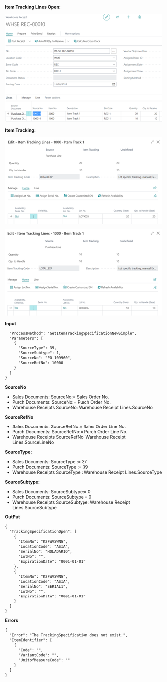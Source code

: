 **Item Tracking Lines Open:**

![image.png](/.attachments/image-723d75d5-d765-4c0c-8e3c-f6362c9721ff.png)

**Item Tracking:**

![image.png](/.attachments/image-5918d26f-6798-47ce-ab89-1fa604a2f02a.png)

![image.png](/.attachments/image-45d7e8d5-1bc4-4bf7-9b3a-571922e61f0b.png)

**Input**

```
  "ProcessMethod": "GetItemTrackingSpecificationNewSimple",
  "Parameters": [
    {
      "SourceType": 39,
      "SourceSubtype": 1,
      "SourceNo": "PO-109960",
      "SourceRefNo": 10000
    }
  ]
}
```

**SourceNo**
- Sales Documents: 
SourceNo:= Sales Order No.
- Purch Documents: 
SourceNo:= Purch Order No.
- Warehouse Receipts
SourceNo: Warehouse Receipt Lines.SourceNo

**SourceRefNo**
- Sales Documents: 
SourceRefNo:= Sales Order Line No.
- Purch Documents: 
SourceRefNo:= Purch Order Line No.
- Warehouse Receipts
SourceRefNo: Warehouse Receipt Lines.SourceLineNo

**SourceType:** 
- Sales Documents: 
SourceType := 37
- Purch Documents: 
SourceType := 39
- Warehouse Receipts
SourceType : Warehouse Receipt Lines.SourceType

**SourceSubtype:** 
- Sales Documents: 
SourceSubtype:= 0
- Purch Documents: 
SourceSubtype:= 0
- Warehouse Receipts
SourceSubtype: Warehouse Receipt Lines.SourceSubtype

**OutPut**

```
{
  "TrackingSpecificationOpen": [
    {
      "ItemNo": "K2FWVSWNG",
      "LocationCode": "ASIA",
      "SerialNo": "HOLADARIO",
      "LotNo": "",
      "ExpirationDate": "0001-01-01"
    },
    {
      "ItemNo": "K2FWVSWNG",
      "LocationCode": "ASIA",
      "SerialNo": "SERIAL1",
      "LotNo": "",
      "ExpirationDate": "0001-01-01"
    }
  ]
}
```



**Errors**

```
{
  "Error": "The TrackingSpecification does not exist.",
  "ItemIdentifier": [
    {
      "Code": "",
      "VariantCode": "",
      "UnitofMeasureCode": ""
    }
  ]
}
```
